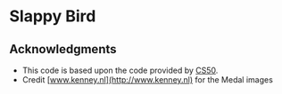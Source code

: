 # Slappy Bird 

## Acknowledgments
- This code is based upon the code provided by [CS50](https://cs50.github.io/games/).
- Credit [www.kenney.nl](http://www.kenney.nl) for the Medal images 
